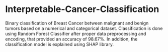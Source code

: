 # Interpretable-Cancer-Classification
Binary classification of Breast Cancer between malignant and benign tumors based on a numerical and categorical dataset. Classification is done using Random Forest Classifier after proper data preprocessing and encoding, that provided an accuracy of 98.67%. In addition, the classification model is explained using SHAP library.

